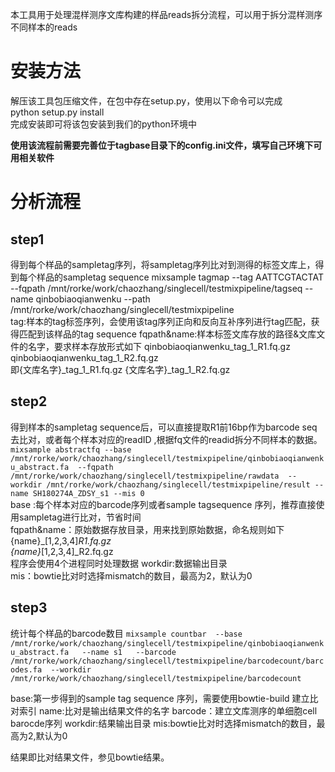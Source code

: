 本工具用于处理混样测序文库构建的样品reads拆分流程，可以用于拆分混样测序不同样本的reads

# 安装方法   
解压该工具包压缩文件，在包中存在setup.py，使用以下命令可以完成  
python  setup.py  install     
完成安装即可将该包安装到我们的python环境中

**使用该流程前需要完善位于tagbase目录下的config.ini文件，填写自己环境下可用相关软件**
# 分析流程
## step1   
得到每个样品的sampletag序列，将sampletag序列比对到测得的标签文库上，得到每个样品的sampletag sequence 
mixsample  tagmap  --tag AATTCGTACTAT   --fqpath /mnt/rorke/work/chaozhang/singlecell/testmixpipeline/tagseq   --name qinbobiaoqianwenku --path /mnt/rorke/work/chaozhang/singlecell/testmixpipeline  
tag:样本的tag标签序列，会使用该tag序列正向和反向互补序列进行tag匹配，获得匹配到该样品的tag sequence 
fqpath&name:样本标签文库存放的路径&文库文件的名字，要求样本存放形式如下
qinbobiaoqianwenku_tag_1_R1.fq.gz  
qinbobiaoqianwenku_tag_1_R2.fq.gz   
即{文库名字}_tag_1_R1.fq.gz   {文库名字}_tag_1_R2.fq.gz 

## step2   
得到样本的sampletag sequence后，可以直接提取R1前16bp作为barcode seq去比对，或者每个样本对应的readID ,根据fq文件的readid拆分不同样本的数据。  
`mixsample abstractfq --base /mnt/rorke/work/chaozhang/singlecell/testmixpipeline/qinbobiaoqianwenku_abstract.fa  --fqpath /mnt/rorke/work/chaozhang/singlecell/testmixpipeline/rawdata  --workdir /mnt/rorke/work/chaozhang/singlecell/testmixpipeline/result --name SH180274A_ZDSY_s1 --mis 0`   
base :每个样本对应的barcode序列或者sample tagsequence 序列，推荐直接使用sampletag进行比对，节省时间  
fqpath&name：原始数据存放目录，用来找到原始数据，命名规则如下  
{name}_[1,2,3,4]_R1.fq.gz  
{name}_[1,2,3,4]_R2.fq.gz  
程序会使用4个进程同时处理数据
workdir:数据输出目录  
mis：bowtie比对时选择mismatch的数目，最高为2，默认为0


## step3   
统计每个样品的barcode数目
`mixsample countbar  --base /mnt/rorke/work/chaozhang/singlecell/testmixpipeline/qinbobiaoqianwenku_abstract.fa   --name s1   --barcode /mnt/rorke/work/chaozhang/singlecell/testmixpipeline/barcodecount/barcodes.fa  --workdir /mnt/rorke/work/chaozhang/singlecell/testmixpipeline/barcodecount`

base:第一步得到的sample tag sequence 序列，需要使用bowtie-build 建立比对索引
name:比对是输出结果文件的名字
barcode：建立文库测序的单细胞cell barocde序列
workdir:结果输出目录
mis:bowtie比对时选择mismatch的数目，最高为2,默认为0


结果即比对结果文件，参见bowtie结果。
